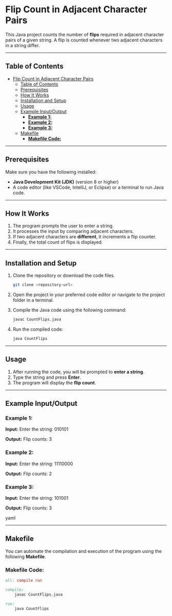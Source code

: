 # Flip Count in Adjacent Character Pairs

This Java project counts the number of **flips** required in adjacent character pairs of a given string. A flip is counted whenever two adjacent characters in a string differ.

---

## Table of Contents
- [Flip Count in Adjacent Character Pairs](#flip-count-in-adjacent-character-pairs)
  - [Table of Contents](#table-of-contents)
  - [Prerequisites](#prerequisites)
  - [How It Works](#how-it-works)
  - [Installation and Setup](#installation-and-setup)
  - [Usage](#usage)
  - [Example Input/Output](#example-inputoutput)
    - [**Example 1:**](#example-1)
    - [**Example 2:**](#example-2)
    - [**Example 3:**](#example-3)
  - [Makefile](#makefile)
    - [**Makefile Code:**](#makefile-code)

---

## Prerequisites
Make sure you have the following installed:
- **Java Development Kit (JDK)** (version 8 or higher)
- A code editor (like VSCode, IntelliJ, or Eclipse) or a terminal to run Java code.

---

## How It Works
1. The program prompts the user to enter a string.
2. It processes the input by comparing adjacent characters.
3. If two adjacent characters are **different**, it increments a flip counter.
4. Finally, the total count of flips is displayed.

---

## Installation and Setup
1. Clone the repository or download the code files.

    ```bash
    git clone <repository-url>
    ```

2. Open the project in your preferred code editor or navigate to the project folder in a terminal.

3. Compile the Java code using the following command:

    ```bash
    javac CountFlips.java
    ```

4. Run the compiled code:

    ```bash
    java CountFlips
    ```

---

## Usage
1. After running the code, you will be prompted to **enter a string**.
2. Type the string and press **Enter**.
3. The program will display the **flip count**.

---

## Example Input/Output

### **Example 1:**
**Input:**
Enter the string: 010101


**Output:**
Flip counts: 3



### **Example 2:**
**Input:**
Enter the string: 11110000


**Output:**
Flip counts: 2


### **Example 3:**
**Input:**
Enter the string: 101001



**Output:**
Flip counts: 3

yaml


---

## Makefile

You can automate the compilation and execution of the program using the following **Makefile**.

### **Makefile Code:**

```makefile
all: compile run

compile:
	javac CountFlips.java

run:
	java CountFlips